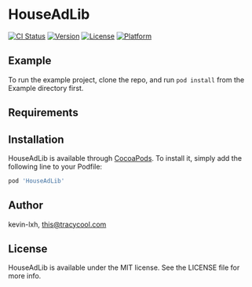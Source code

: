 # HouseAdLib

[![CI Status](https://img.shields.io/travis/kevin-lxh/HouseAdLib.svg?style=flat)](https://travis-ci.org/kevin-lxh/HouseAdLib)
[![Version](https://img.shields.io/cocoapods/v/HouseAdLib.svg?style=flat)](https://cocoapods.org/pods/HouseAdLib)
[![License](https://img.shields.io/cocoapods/l/HouseAdLib.svg?style=flat)](https://cocoapods.org/pods/HouseAdLib)
[![Platform](https://img.shields.io/cocoapods/p/HouseAdLib.svg?style=flat)](https://cocoapods.org/pods/HouseAdLib)

## Example

To run the example project, clone the repo, and run `pod install` from the Example directory first.

## Requirements

## Installation

HouseAdLib is available through [CocoaPods](https://cocoapods.org). To install
it, simply add the following line to your Podfile:

```ruby
pod 'HouseAdLib'
```

## Author

kevin-lxh, this@tracycool.com

## License

HouseAdLib is available under the MIT license. See the LICENSE file for more info.

